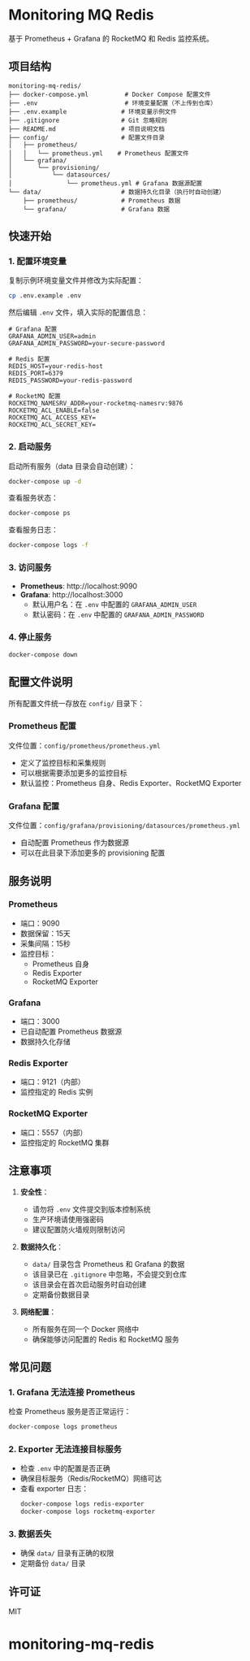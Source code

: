 # Monitoring MQ Redis

基于 Prometheus + Grafana 的 RocketMQ 和 Redis 监控系统。

## 项目结构

```
monitoring-mq-redis/
├── docker-compose.yml          # Docker Compose 配置文件
├── .env                        # 环境变量配置（不上传到仓库）
├── .env.example               # 环境变量示例文件
├── .gitignore                 # Git 忽略规则
├── README.md                  # 项目说明文档
├── config/                    # 配置文件目录
│   ├── prometheus/
│   │   └── prometheus.yml    # Prometheus 配置文件
│   └── grafana/
│       └── provisioning/
│           └── datasources/
│               └── prometheus.yml # Grafana 数据源配置
└── data/                      # 数据持久化目录（执行时自动创建）
    ├── prometheus/            # Prometheus 数据
    └── grafana/               # Grafana 数据
```

## 快速开始

### 1. 配置环境变量

复制示例环境变量文件并修改为实际配置：

```bash
cp .env.example .env
```

然后编辑 `.env` 文件，填入实际的配置信息：

```env
# Grafana 配置
GRAFANA_ADMIN_USER=admin
GRAFANA_ADMIN_PASSWORD=your-secure-password

# Redis 配置
REDIS_HOST=your-redis-host
REDIS_PORT=6379
REDIS_PASSWORD=your-redis-password

# RocketMQ 配置
ROCKETMQ_NAMESRV_ADDR=your-rocketmq-namesrv:9876
ROCKETMQ_ACL_ENABLE=false
ROCKETMQ_ACL_ACCESS_KEY=
ROCKETMQ_ACL_SECRET_KEY=
```

### 2. 启动服务

启动所有服务（data 目录会自动创建）：

```bash
docker-compose up -d
```

查看服务状态：

```bash
docker-compose ps
```

查看服务日志：

```bash
docker-compose logs -f
```

### 3. 访问服务

- **Prometheus**: http://localhost:9090
- **Grafana**: http://localhost:3000
  - 默认用户名：在 `.env` 中配置的 `GRAFANA_ADMIN_USER`
  - 默认密码：在 `.env` 中配置的 `GRAFANA_ADMIN_PASSWORD`

### 4. 停止服务

```bash
docker-compose down
```

## 配置文件说明

所有配置文件统一存放在 `config/` 目录下：

### Prometheus 配置

文件位置：`config/prometheus/prometheus.yml`

- 定义了监控目标和采集规则
- 可以根据需要添加更多的监控目标
- 默认监控：Prometheus 自身、Redis Exporter、RocketMQ Exporter

### Grafana 配置

文件位置：`config/grafana/provisioning/datasources/prometheus.yml`

- 自动配置 Prometheus 作为数据源
- 可以在此目录下添加更多的 provisioning 配置

## 服务说明

### Prometheus

- 端口：9090
- 数据保留：15天
- 采集间隔：15秒
- 监控目标：
  - Prometheus 自身
  - Redis Exporter
  - RocketMQ Exporter

### Grafana

- 端口：3000
- 已自动配置 Prometheus 数据源
- 数据持久化存储

### Redis Exporter

- 端口：9121（内部）
- 监控指定的 Redis 实例

### RocketMQ Exporter

- 端口：5557（内部）
- 监控指定的 RocketMQ 集群

## 注意事项

1. **安全性**：
   - 请勿将 `.env` 文件提交到版本控制系统
   - 生产环境请使用强密码
   - 建议配置防火墙规则限制访问

2. **数据持久化**：
   - `data/` 目录包含 Prometheus 和 Grafana 的数据
   - 该目录已在 `.gitignore` 中忽略，不会提交到仓库
   - 该目录会在首次启动服务时自动创建
   - 定期备份数据目录

3. **网络配置**：
   - 所有服务在同一个 Docker 网络中
   - 确保能够访问配置的 Redis 和 RocketMQ 服务

## 常见问题

### 1. Grafana 无法连接 Prometheus

检查 Prometheus 服务是否正常运行：
```bash
docker-compose logs prometheus
```

### 2. Exporter 无法连接目标服务

- 检查 `.env` 中的配置是否正确
- 确保目标服务（Redis/RocketMQ）网络可达
- 查看 exporter 日志：
  ```bash
  docker-compose logs redis-exporter
  docker-compose logs rocketmq-exporter
  ```

### 3. 数据丢失

- 确保 `data/` 目录有正确的权限
- 定期备份 `data/` 目录

## 许可证

MIT

# monitoring-mq-redis
